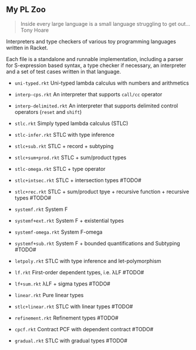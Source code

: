## My PL Zoo

> Inside every large language is a small language struggling to get out...
> Tony Hoare

Interpreters and type checkers of various toy programming languages written in Racket.

Each file is a standalone and runnable implementation, including a parser for S-expression based syntax, a type checker if necessary, an interpreter and a set of test cases written in that language.

* `uni-typed.rkt` Uni-typed lambda calculus with numbers and arithmetics

* `interp-cps.rkt` An interpreter that supports `call/cc` operator

* `interp-delimited.rkt` An interpreter that supports delimited control operators (`reset` and `shift`)

* `stlc.rkt` Simply typed lambda calculus (STLC)

* `stlc-infer.rkt` STLC with type inference

* `stlc+sub.rkt` STLC + record + subtyping

* `stlc+sum+prod.rkt` STLC + sum/product types

* `stlc-omega.rkt` STLC + type operator

* `stlc+intsec.rkt` STLC + intersection types #TODO#

* `stlc+rec.rkt` STLC + sum/product tpye + recursive function + recursive types #TODO#

* `systemf.rkt` System F

* `systemf+ext.rkt` System F + existential types

* `systemf-omega.rkt` System F-omega

* `systemf+sub.rkt` System F + bounded quantifications and Subtyping #TODO#

* `letpoly.rkt` STLC with type inference and let-polymorphism

* `lf.rkt` First-order dependent types, i.e. λLF #TODO#

* `lf+sum.rkt` λLF + sigma types #TODO#

* `linear.rkt` Pure linear types 

* `stlc+linear.rkt` STLC with linear types #TODO#

* `refinement.rkt` Refinement types #TODO#

* `cpcf.rkt` Contract PCF with dependent contract #TODO#

* `gradual.rkt` STLC with gradual types #TODO#

